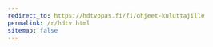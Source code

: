 ```yaml
---
redirect_to: https://hdtvopas.fi/fi/ohjeet-kuluttajille
permalink: /r/hdtv.html
sitemap: false
---
```

